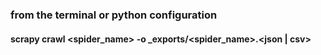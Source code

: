 ### from the terminal or python configuration
#### scrapy crawl <spider_name> -o _exports/<spider_name>.<json | csv>

